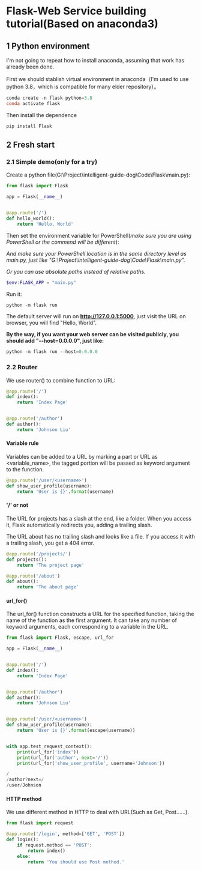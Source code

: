 # Flask-Web Service building tutorial(Based on anaconda3)

## 1 Python environment

I'm not going to repeat how to install anaconda, assuming that work has already been done.

First we should stablish virtual environment in anaconda（I'm used to use python 3.8，which is compatible for many elder repository）。

```powershell
conda create -n flask python=3.8
conda activate flask
```

Then install the dependence

```powershell
pip install Flask
```

## 2 Fresh start

### 2.1 Simple demo(only for a try)

Create a python file(G:\Project\intelligent-guide-dog\Code\Flask\main.py):

```python
from flask import Flask

app = Flask(__name__)


@app.route('/')
def hello_world():
    return 'Hello, World'

```

Then set the environment variable for PowerShell(*make sure you are using PowerShell or the commend will be different*): 

*And make sure your PowerShell location is in the same directory level as main.py, just like "G:\Project\intelligent-guide-dog\Code\Flask\main.py".*

*Or you can use absolute paths instead of relative paths.*

```powershell
$env:FLASK_APP = "main.py"
```

Run it:

```powershell
python -m flask run
```

The default server will run on **http://127.0.0.1:5000**, just visit the URL on browser, you will find "Hello, World".



**By the way, if you want your web server can be visited publicly, you should add "--host=0.0.0.0", just like:**

```powershell
python -m flask run --host=0.0.0.0
```

### 2.2 Router

We use router() to combine function to URL:

```python
@app.route('/')
def index():
    return 'Index Page'


@app.route('/author')
def author():
    return 'Johnson Liu'
```

#### Variable rule

Variables can be added to a URL by marking a part or URL as <variable_name>, the tagged portion will be passed as keyword argument to the function.

```python
@app.route('/user/<username>')
def show_user_profile(username):
    return 'User is {}'.format(username)
```

#### '/' or not

The URL for projects has a slash at the end, like a folder. When you access it, Flask automatically redirects you, adding a trailing slash.

The URL about has no trailing slash and looks like a file. If you access it with a trailing slash, you get a 404 error.

```python
@app.route('/projects/')
def projects():
    return 'The project page'

@app.route('/about')
def about():
    return 'The about page'
```

#### url_for()

The url_for() function constructs a URL for the specified function, taking the name of the function as the first argument. It can take any number of keyword arguments, each corresponding to a variable in the URL.

```python
from flask import Flask, escape, url_for

app = Flask(__name__)


@app.route('/')
def index():
    return 'Index Page'


@app.route('/author')
def author():
    return 'Johnson Liu'


@app.route('/user/<username>')
def show_user_profile(username):
    return 'User is {}'.format(escape(username))


with app.test_request_context():
    print(url_for('index'))
    print(url_for('author', next='/'))
    print(url_for('show_user_profile', username='Johnson'))

```

```powershell
/
/author?next=/
/user/Johnson
```

#### HTTP method

We use different method in HTTP to deal with URL(Such as Get, Post......).

```python
from flask import request

@app.route('/login', method=['GET', 'POST'])
def login():
    if request.method == 'POST':
        return index()
    else:
        return 'You should use Post method.'
```

